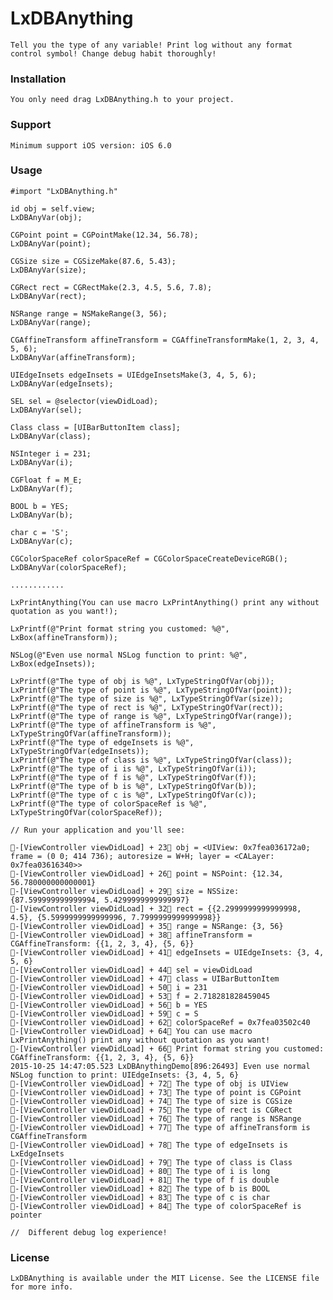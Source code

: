 # LxDBAnything
    Tell you the type of any variable! Print log without any format control symbol! Change debug habit thoroughly! 

### Installation
    You only need drag LxDBAnything.h to your project.

### Support
    Minimum support iOS version: iOS 6.0

### Usage

    #import "LxDBAnything.h"

    id obj = self.view;
    LxDBAnyVar(obj);

    CGPoint point = CGPointMake(12.34, 56.78);
    LxDBAnyVar(point);

    CGSize size = CGSizeMake(87.6, 5.43);
    LxDBAnyVar(size);

    CGRect rect = CGRectMake(2.3, 4.5, 5.6, 7.8);
    LxDBAnyVar(rect);

    NSRange range = NSMakeRange(3, 56);
    LxDBAnyVar(range);

    CGAffineTransform affineTransform = CGAffineTransformMake(1, 2, 3, 4, 5, 6);
    LxDBAnyVar(affineTransform);

    UIEdgeInsets edgeInsets = UIEdgeInsetsMake(3, 4, 5, 6);
    LxDBAnyVar(edgeInsets);

    SEL sel = @selector(viewDidLoad);
    LxDBAnyVar(sel);

    Class class = [UIBarButtonItem class];
    LxDBAnyVar(class);

    NSInteger i = 231;
    LxDBAnyVar(i);

    CGFloat f = M_E;
    LxDBAnyVar(f);

    BOOL b = YES;
    LxDBAnyVar(b);

    char c = 'S';
    LxDBAnyVar(c);

    CGColorSpaceRef colorSpaceRef = CGColorSpaceCreateDeviceRGB();
    LxDBAnyVar(colorSpaceRef);

    ............

    LxPrintAnything(You can use macro LxPrintAnything() print any without quotation as you want!);

    LxPrintf(@"Print format string you customed: %@", LxBox(affineTransform));

    NSLog(@"Even use normal NSLog function to print: %@", LxBox(edgeInsets));

    LxPrintf(@"The type of obj is %@", LxTypeStringOfVar(obj));
    LxPrintf(@"The type of point is %@", LxTypeStringOfVar(point));
    LxPrintf(@"The type of size is %@", LxTypeStringOfVar(size));
    LxPrintf(@"The type of rect is %@", LxTypeStringOfVar(rect));
    LxPrintf(@"The type of range is %@", LxTypeStringOfVar(range));
    LxPrintf(@"The type of affineTransform is %@", LxTypeStringOfVar(affineTransform));
    LxPrintf(@"The type of edgeInsets is %@", LxTypeStringOfVar(edgeInsets));
    LxPrintf(@"The type of class is %@", LxTypeStringOfVar(class));
    LxPrintf(@"The type of i is %@", LxTypeStringOfVar(i));
    LxPrintf(@"The type of f is %@", LxTypeStringOfVar(f));
    LxPrintf(@"The type of b is %@", LxTypeStringOfVar(b));
    LxPrintf(@"The type of c is %@", LxTypeStringOfVar(c));
    LxPrintf(@"The type of colorSpaceRef is %@", LxTypeStringOfVar(colorSpaceRef));

    // Run your application and you'll see:

    🎈-[ViewController viewDidLoad] + 23📍 obj = <UIView: 0x7fea036172a0; frame = (0 0; 414 736); autoresize = W+H; layer = <CALayer: 0x7fea03616340>>
    🎈-[ViewController viewDidLoad] + 26📍 point = NSPoint: {12.34, 56.780000000000001}
    🎈-[ViewController viewDidLoad] + 29📍 size = NSSize: {87.599999999999994, 5.4299999999999997}
    🎈-[ViewController viewDidLoad] + 32📍 rect = {{2.2999999999999998, 4.5}, {5.5999999999999996, 7.7999999999999998}}
    🎈-[ViewController viewDidLoad] + 35📍 range = NSRange: {3, 56}
    🎈-[ViewController viewDidLoad] + 38📍 affineTransform = CGAffineTransform: {{1, 2, 3, 4}, {5, 6}}
    🎈-[ViewController viewDidLoad] + 41📍 edgeInsets = UIEdgeInsets: {3, 4, 5, 6}
    🎈-[ViewController viewDidLoad] + 44📍 sel = viewDidLoad
    🎈-[ViewController viewDidLoad] + 47📍 class = UIBarButtonItem
    🎈-[ViewController viewDidLoad] + 50📍 i = 231
    🎈-[ViewController viewDidLoad] + 53📍 f = 2.718281828459045
    🎈-[ViewController viewDidLoad] + 56📍 b = YES
    🎈-[ViewController viewDidLoad] + 59📍 c = S
    🎈-[ViewController viewDidLoad] + 62📍 colorSpaceRef = 0x7fea03502c40
    🎈-[ViewController viewDidLoad] + 64📍 You can use macro LxPrintAnything() print any without quotation as you want!
    🎈-[ViewController viewDidLoad] + 66📍 Print format string you customed: CGAffineTransform: {{1, 2, 3, 4}, {5, 6}}
    2015-10-25 14:47:05.523 LxDBAnythingDemo[896:26493] Even use normal NSLog function to print: UIEdgeInsets: {3, 4, 5, 6}
    🎈-[ViewController viewDidLoad] + 72📍 The type of obj is UIView
    🎈-[ViewController viewDidLoad] + 73📍 The type of point is CGPoint
    🎈-[ViewController viewDidLoad] + 74📍 The type of size is CGSize
    🎈-[ViewController viewDidLoad] + 75📍 The type of rect is CGRect
    🎈-[ViewController viewDidLoad] + 76📍 The type of range is NSRange
    🎈-[ViewController viewDidLoad] + 77📍 The type of affineTransform is CGAffineTransform
    🎈-[ViewController viewDidLoad] + 78📍 The type of edgeInsets is LxEdgeInsets
    🎈-[ViewController viewDidLoad] + 79📍 The type of class is Class
    🎈-[ViewController viewDidLoad] + 80📍 The type of i is long
    🎈-[ViewController viewDidLoad] + 81📍 The type of f is double
    🎈-[ViewController viewDidLoad] + 82📍 The type of b is BOOL
    🎈-[ViewController viewDidLoad] + 83📍 The type of c is char
    🎈-[ViewController viewDidLoad] + 84📍 The type of colorSpaceRef is pointer

    //  Different debug log experience!

### License
    LxDBAnything is available under the MIT License. See the LICENSE file for more info.